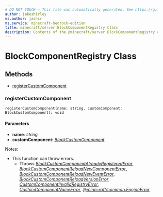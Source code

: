 ```yaml
---
# DO NOT TOUCH — This file was automatically generated. See https://github.com/mojang/minecraftapidocsgenerator to modify descriptions, examples, etc.
author: jakeshirley
ms.author: jashir
ms.service: minecraft-bedrock-edition
title: minecraft/server.BlockComponentRegistry Class
description: Contents of the @minecraft/server.BlockComponentRegistry class.
---
```

# BlockComponentRegistry Class

## Methods
- [registerCustomComponent](#registercustomcomponent)

### **registerCustomComponent**
`
registerCustomComponent(name: string, customComponent: BlockCustomComponent): void
`

#### **Parameters**
- **name**: *string*
- **customComponent**: [*BlockCustomComponent*](BlockCustomComponent.md)
  
Notes:
- This function can throw errors.
  - Throws [*BlockCustomComponentAlreadyRegisteredError*](BlockCustomComponentAlreadyRegisteredError.md), [*BlockCustomComponentReloadNewComponentError*](BlockCustomComponentReloadNewComponentError.md), [*BlockCustomComponentReloadNewEventError*](BlockCustomComponentReloadNewEventError.md), [*BlockCustomComponentReloadVersionError*](BlockCustomComponentReloadVersionError.md), [*CustomComponentInvalidRegistryError*](CustomComponentInvalidRegistryError.md), [*CustomComponentNameError*](CustomComponentNameError.md), [*@minecraft/common.EngineError*](../../minecraft/common/EngineError.md)
